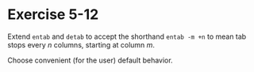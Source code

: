 # Exercise 5-12

Extend `entab` and `detab` to accept the shorthand `entab -m +n` to mean tab stops every _n_ columns, starting at column _m_.

Choose convenient (for the user) default behavior.
